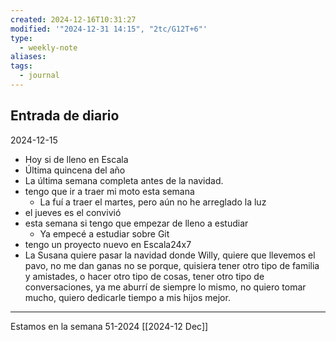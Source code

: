 ```yaml
---
created: 2024-12-16T10:31:27
modified: '"2024-12-31 14:15", "2tc/G12T+6"'
type:
  - weekly-note
aliases: 
tags:
  - journal
---
```


## Entrada de diario 
2024-12-15
- Hoy si de lleno en Escala
- Última quincena del año 
- La última semana completa antes de la navidad. 
- tengo que ir a traer mi moto esta semana
	- La fuí a traer el martes, pero aún no he arreglado la luz
- el jueves es el convivió 
- esta semana si tengo que empezar de lleno a estudiar 
	- Ya empecé a estudiar sobre Git
- tengo un proyecto nuevo en Escala24x7 
- La Susana quiere pasar la navidad donde Willy, quiere que llevemos el pavo, no me dan ganas no se porque, quisiera tener otro tipo de familia y amistades, o hacer otro tipo de cosas, tener otro tipo de conversaciones, ya me aburrí de siempre lo mismo, no quiero tomar mucho, quiero dedicarle tiempo a mis hijos mejor. 

----
 Estamos en la semana 51-2024
[[2024-12 Dec]]
